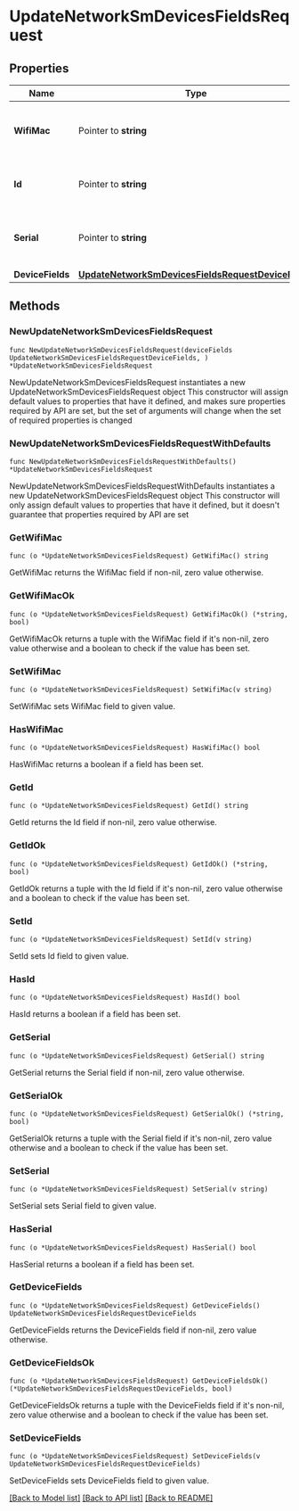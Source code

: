 # UpdateNetworkSmDevicesFieldsRequest

## Properties

Name | Type | Description | Notes
------------ | ------------- | ------------- | -------------
**WifiMac** | Pointer to **string** | The wifiMac of the device to be modified. | [optional] 
**Id** | Pointer to **string** | The id of the device to be modified. | [optional] 
**Serial** | Pointer to **string** | The serial of the device to be modified. | [optional] 
**DeviceFields** | [**UpdateNetworkSmDevicesFieldsRequestDeviceFields**](UpdateNetworkSmDevicesFieldsRequestDeviceFields.md) |  | 

## Methods

### NewUpdateNetworkSmDevicesFieldsRequest

`func NewUpdateNetworkSmDevicesFieldsRequest(deviceFields UpdateNetworkSmDevicesFieldsRequestDeviceFields, ) *UpdateNetworkSmDevicesFieldsRequest`

NewUpdateNetworkSmDevicesFieldsRequest instantiates a new UpdateNetworkSmDevicesFieldsRequest object
This constructor will assign default values to properties that have it defined,
and makes sure properties required by API are set, but the set of arguments
will change when the set of required properties is changed

### NewUpdateNetworkSmDevicesFieldsRequestWithDefaults

`func NewUpdateNetworkSmDevicesFieldsRequestWithDefaults() *UpdateNetworkSmDevicesFieldsRequest`

NewUpdateNetworkSmDevicesFieldsRequestWithDefaults instantiates a new UpdateNetworkSmDevicesFieldsRequest object
This constructor will only assign default values to properties that have it defined,
but it doesn't guarantee that properties required by API are set

### GetWifiMac

`func (o *UpdateNetworkSmDevicesFieldsRequest) GetWifiMac() string`

GetWifiMac returns the WifiMac field if non-nil, zero value otherwise.

### GetWifiMacOk

`func (o *UpdateNetworkSmDevicesFieldsRequest) GetWifiMacOk() (*string, bool)`

GetWifiMacOk returns a tuple with the WifiMac field if it's non-nil, zero value otherwise
and a boolean to check if the value has been set.

### SetWifiMac

`func (o *UpdateNetworkSmDevicesFieldsRequest) SetWifiMac(v string)`

SetWifiMac sets WifiMac field to given value.

### HasWifiMac

`func (o *UpdateNetworkSmDevicesFieldsRequest) HasWifiMac() bool`

HasWifiMac returns a boolean if a field has been set.

### GetId

`func (o *UpdateNetworkSmDevicesFieldsRequest) GetId() string`

GetId returns the Id field if non-nil, zero value otherwise.

### GetIdOk

`func (o *UpdateNetworkSmDevicesFieldsRequest) GetIdOk() (*string, bool)`

GetIdOk returns a tuple with the Id field if it's non-nil, zero value otherwise
and a boolean to check if the value has been set.

### SetId

`func (o *UpdateNetworkSmDevicesFieldsRequest) SetId(v string)`

SetId sets Id field to given value.

### HasId

`func (o *UpdateNetworkSmDevicesFieldsRequest) HasId() bool`

HasId returns a boolean if a field has been set.

### GetSerial

`func (o *UpdateNetworkSmDevicesFieldsRequest) GetSerial() string`

GetSerial returns the Serial field if non-nil, zero value otherwise.

### GetSerialOk

`func (o *UpdateNetworkSmDevicesFieldsRequest) GetSerialOk() (*string, bool)`

GetSerialOk returns a tuple with the Serial field if it's non-nil, zero value otherwise
and a boolean to check if the value has been set.

### SetSerial

`func (o *UpdateNetworkSmDevicesFieldsRequest) SetSerial(v string)`

SetSerial sets Serial field to given value.

### HasSerial

`func (o *UpdateNetworkSmDevicesFieldsRequest) HasSerial() bool`

HasSerial returns a boolean if a field has been set.

### GetDeviceFields

`func (o *UpdateNetworkSmDevicesFieldsRequest) GetDeviceFields() UpdateNetworkSmDevicesFieldsRequestDeviceFields`

GetDeviceFields returns the DeviceFields field if non-nil, zero value otherwise.

### GetDeviceFieldsOk

`func (o *UpdateNetworkSmDevicesFieldsRequest) GetDeviceFieldsOk() (*UpdateNetworkSmDevicesFieldsRequestDeviceFields, bool)`

GetDeviceFieldsOk returns a tuple with the DeviceFields field if it's non-nil, zero value otherwise
and a boolean to check if the value has been set.

### SetDeviceFields

`func (o *UpdateNetworkSmDevicesFieldsRequest) SetDeviceFields(v UpdateNetworkSmDevicesFieldsRequestDeviceFields)`

SetDeviceFields sets DeviceFields field to given value.



[[Back to Model list]](../README.md#documentation-for-models) [[Back to API list]](../README.md#documentation-for-api-endpoints) [[Back to README]](../README.md)


